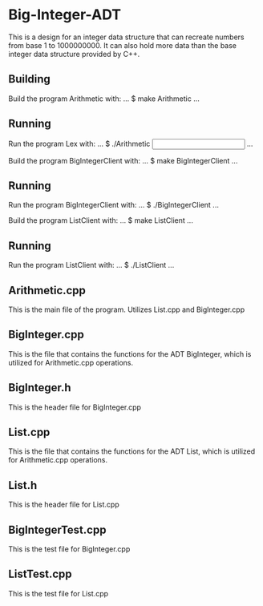 # Big-Integer-ADT
This is a design for an integer data structure that can recreate numbers from base 1 to 1000000000. It can also hold more data than the base integer data structure provided by C++.

## Building

Build the program Arithmetic with:
...
$ make Arithmetic
...

## Running

Run the program Lex with:
...
$ ./Arithmetic <input file> <output file>
...

Build the program BigIntegerClient with:
...
$ make BigIntegerClient
...

## Running

Run the program BigIntegerClient with:
...
$ ./BigIntegerClient
...

Build the program ListClient with:
...
$ make ListClient
...

## Running

Run the program ListClient with:
...
$ ./ListClient
...

## Arithmetic.cpp

This is the main file of the program. Utilizes List.cpp and BigInteger.cpp

## BigInteger.cpp

This is the file that contains the functions for the ADT BigInteger, which is utilized for Arithmetic.cpp operations.

## BigInteger.h

This is the header file for BigInteger.cpp

## List.cpp

This is the file that contains the functions for the ADT List, which is utilized for Arithmetic.cpp operations.

## List.h

This is the header file for List.cpp

## BigIntegerTest.cpp

This is the test file for BigInteger.cpp

## ListTest.cpp

This is the test file for List.cpp
